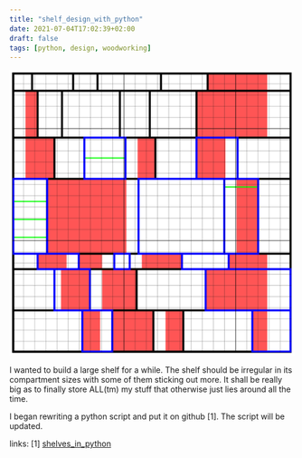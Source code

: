 ```yaml
---
title: "shelf_design_with_python"
date: 2021-07-04T17:02:39+02:00
draft: false
tags: [python, design, woodworking]
---
```


![my current shelf design](/img/shelf.svg)

I wanted to build a large shelf for a while. 
The shelf should be irregular in its compartment sizes with some of them sticking out more. It shall be really big as to finally store ALL(tm) my stuff that otherwise just lies around all the time.

I began rewriting a python script and put it on github [1]. The script will be updated.

links:
[1] [shelves_in_python](https://github.com/exo-cortex/shelves_in_python/)

